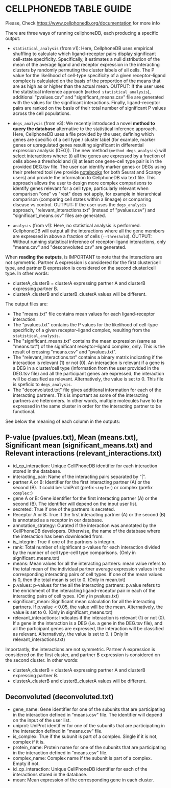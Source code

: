 CELLPHONEDB TABLE GUIDE
============================================
Please, Check https://www.cellphonedb.org/documentation for more info

There are three ways of running cellphoneDB, each producing a specific output:

- `statistical_analysis` (from v1): Here, CellphoneDB uses empirical shuffling to calculate which ligand–receptor pairs display significant cell-state specificity. Specifically, it estimates a null distribution of the mean of the average ligand and receptor expression in the interacting clusters by randomly permuting the cluster labels of all cells. The P value for the likelihood of cell-type specificity of a given receptor–ligand complex is calculated on the basis of the proportion of the means that are as high as or higher than the actual mean. OUTPUT: If the user uses the statistical inference approach (`method statistical_analysis`), additional "pvalues.csv" and "significant_means.csv" file are generated with the values for the significant interactions. Finally, ligand–receptor pairs are ranked on the basis of their total number of significant P values across the cell populations. 

- `degs_analysis` (from v3): We recently introduced a novel __method to query the database__ alternative to the statistical inference approach. Here, CellphoneDB uses a file provided by the user, defining which genes are specific of a cell type / cluster label (for example, marker genes or upregulated genes resulting significant in differential expression analysis (DEG)). The new method (`method degs_analysis`) will select interactions where: (i) all the genes are expressed by a fraction of cells above a threshold and (ii) at least one gene-cell type pair is in the provided DEG.tsv file. The user can identify marker genes or DEGs using their preferred tool (we provide [notebooks](https://github.com/ventolab/CellphoneDB/tree/master/notebooks) for both Seurat and Scanpy users) and provide the information to CellphoneDB via text file. This approach allows the user to design more complex comparisons to identify genes relevant for a cell type, particularly relevant when comparison "one" vs "rest" does not apply, for example in hierarchical comparison (comparing cell states within a lineage) or comparing disease vs control. OUTPUT: If the user uses the `degs_analysis` approach, "relevant_interactions.txt" (instead of  "pvalues.csv") and "significant_means.csv" files are generated.  

- `analysis` (from v1): Here, no statistical analysis is performed. CellphoneDB will output all the interactions where all the gene members are expressed in above a fraction of cells (`--threshold`). OUTPUT: Without running statistical inference of receptor-ligand interactions, only "means.csv" and "desconvoluted.csv" are generated. 


When __reading the outputs__, is IMPORTANT to note that the interactions are not symmetric. Partner A expression is considered for the first cluster/cell type, and partner B expression is considered on the second cluster/cell type. In other words:
* clusterA_clusterB = clusterA expressing partner A and clusterB expressing partner B.
* clusterA_clusterB and clusterB_clusterA  values will be different.


The output files are: 
- The "means.txt" file contains mean values for each ligand-receptor interaction. 
- The "pvalues.txt" contains the P values for the likelihood of cell-type specificity of a given receptor–ligand complex, resulting from the `statistical_analysis`. 
- The "significant_means.txt" contains the mean expression (same as "means.txt") of the significant receptor–ligand complex, only. This is the result of crossing "means.csv" and "pvalues.txt".
- The "relevant_interactions.txt" contains a binary matrix indicating if the interaction is relevant (1) or not (0). An interaction is relevant if a gene is a DEG in a cluster/cell type (information from the user provided in the DEG.tsv file) and all the participant genes are expressed, the interaction will be classified as relevant. Alternatively, the value is set to 0. This file is speficic to `degs_analysis`. 
- The "deconvoluted.txt" file gives additional information for each of the interacting partners. This is important as some of the interacting partners are heteromers. In other words, multiple molecules have to be expressed in the same cluster in order for the interacting partner to be functional. 


See below the meaning of each column in the outputs:


P-value (pvalues.txt), Mean (means.txt), Significant mean (significant_means.txt) and Relevant interactions (relevant_interactions.txt)
---------------------
* id_cp_interaction: Unique CellPhoneDB identifier for each interaction stored in the database.
* interacting_pair: Name of the interacting pairs separated by “|”.
* partner A or B: Identifier for the first interacting partner (A) or the second (B). It could be: UniProt (prefix `simple:`) or complex (prefix `complex:`)
* gene A or B: Gene identifier for the first interacting partner (A) or the second (B). The identifier will depend on the input user list.
* secreted: True if one of the partners is secreted.
* Receptor A or B: True if the first interacting partner (A) or the second (B) is annotated as a receptor in our database.
* annotation_strategy: Curated if the interaction was annotated by the CellPhoneDB developers. Otherwise, the name of the database where the interaction has been downloaded from.
* is_integrin: True if one of the partners is integrin.
* rank: Total number of significant p-values for each interaction divided by the number of cell type-cell type comparisons. (Only in significant_means.txt)
* means: Mean values for all the interacting partners: mean value refers to the total mean of the individual partner average expression values in the corresponding interacting pairs of cell types. If one of the mean values is 0, then the total mean is set to 0. (Only in mean.txt)
* p.values: p-values for the all the interacting partners: p.value refers to the enrichment of the interacting ligand-receptor pair in each of the interacting pairs of cell types. (Only in pvalues.txt)
* significant_mean: Significant mean calculation for all the interacting partners. If p.value < 0.05, the value will be the mean. Alternatively, the value is set to 0. (Only in significant_means.txt)
* relevant_interactions: Indicates if the interaction is relevant (1) or not (0). If a gene in the interaction is a DEG (i.e. a gene in the DEG.tsv file), and all the participant genes are expressed, the interaction will be classified as relevant. Alternatively, the value is set to 0. ( Only in relevant_interactions.txt)

Importantly, the interactions are not symmetric. Partner A expression is considered on the first cluster, and partner B expression is considered on the second cluster. In other words:
* clusterA_clusterB = clusterA expressing partner A and clusterB expressing partner B.
* clusterA_clusterB and clusterB_clusterA  values will be different.


Deconvoluted (deconvoluted.txt)
-------------------------------
* gene_name: Gene identifier for one of the subunits that are participating in the interaction defined in “means.csv” file. The identifier will depend on the input of the user list.
* uniprot: UniProt identifier for one of the subunits that are participating in the interaction defined in “means.csv” file.
* is_complex: True if the subunit is part of a complex. Single if it is not, complex if it is.
* protein_name: Protein name for one of the subunits that are participating in the interaction defined in “means.csv” file.
* complex_name: Complex name if the subunit is part of a complex. Empty if not.
* id_cp_interaction: Unique CellPhoneDB identifier for each of the interactions stored in the database.
* mean: Mean expression of the corresponding gene in each cluster.
